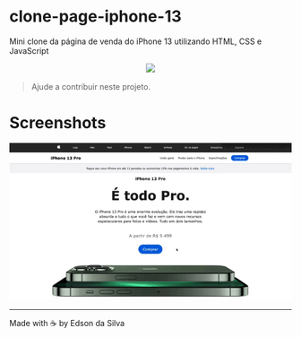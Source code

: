 # clone-page-iphone-13
Mini clone da página de venda do iPhone 13 utilizando HTML, CSS e JavaScript
<p align="center">
<img src="https://img.shields.io/badge/Project-Success-green"/>
</p>

> Ajude a contribuir neste projeto.
# Screenshots
<p align="center">
  <img  src = "img/20230309_154824.gif">
</p>

---
Made with ☕ by Edson da Silva
